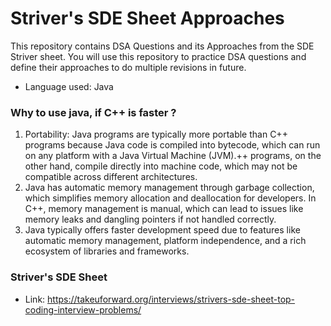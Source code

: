 # Striver's SDE Sheet Approaches
This repository contains DSA Questions and its Approaches from the SDE Striver sheet. You will use this repository to practice DSA questions and define their approaches to do multiple revisions in future. 

- Language used: Java

### Why to use java, if C++ is faster ? 
 
1. Portability: Java programs are typically more portable than C++ programs because Java code is compiled into bytecode, which can run on any platform with a Java Virtual Machine (JVM).++ programs, on the other hand, compile directly into machine code, which may not be compatible across different architectures.
2. Java has automatic memory management through garbage collection, which simplifies memory allocation and deallocation for developers. In C++, memory management is manual, which can lead to issues like memory leaks and dangling pointers if not handled correctly.
3. Java typically offers faster development speed due to features like automatic memory management, platform independence, and a rich ecosystem of libraries and frameworks.

### Striver's SDE Sheet
- Link:  https://takeuforward.org/interviews/strivers-sde-sheet-top-coding-interview-problems/
